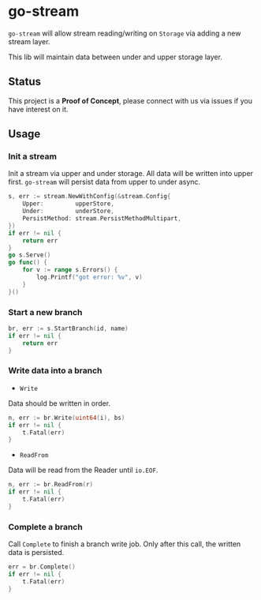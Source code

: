 # go-stream

`go-stream` will allow stream reading/writing on `Storage` via adding a new stream layer.

This lib will maintain data between under and upper storage layer.

## Status

This project is a **Proof of Concept**, please connect with us via issues if you have interest on it.

## Usage

### Init a stream

Init a stream via upper and under storage.
All data will be written into upper first.
`go-stream` will persist data from upper to under async.

```go
s, err := stream.NewWithConfig(&stream.Config{
    Upper:         upperStore,
    Under:         underStore,
    PersistMethod: stream.PersistMethodMultipart,
})
if err != nil {
	return err
}
go s.Serve()
go func() {
    for v := range s.Errors() {
        log.Printf("got error: %v", v)
    }
}()
```

### Start a new branch

```go
br, err := s.StartBranch(id, name)
if err != nil {
	return err
}
```

### Write data into a branch

- `Write`

Data should be written in order.

```go
n, err := br.Write(uint64(i), bs)
if err != nil {
    t.Fatal(err)
}
```

- `ReadFrom`

Data will be read from the Reader until `io.EOF`.

```go
n, err := br.ReadFrom(r)
if err != nil {
    t.Fatal(err)
}
```

### Complete a branch

Call `Complete` to finish a branch write job.
Only after this call, the written data is persisted.

```go
err = br.Complete()
if err != nil {
    t.Fatal(err)
}
```

